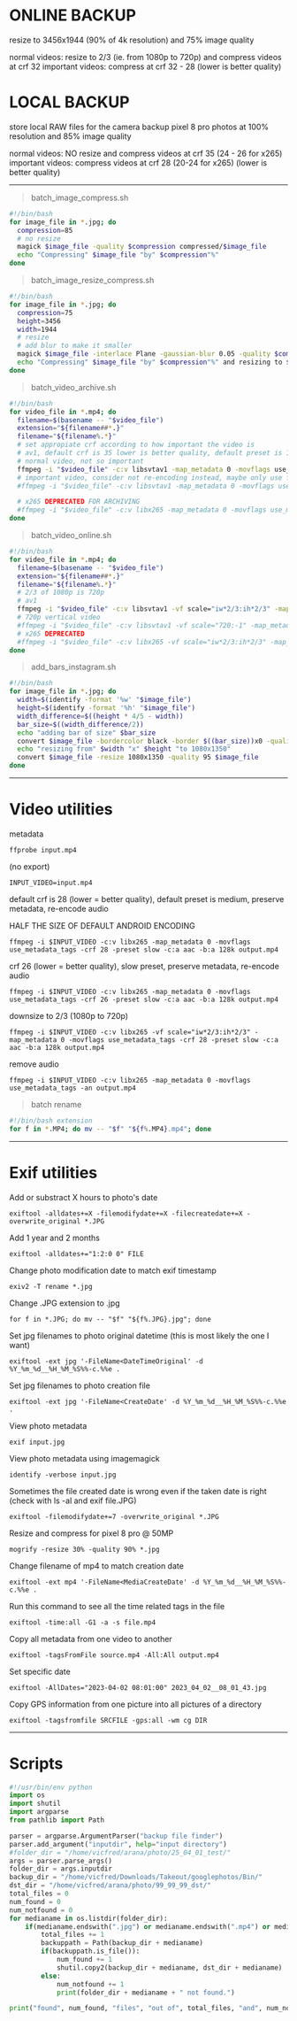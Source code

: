 # ONLINE BACKUP

resize to 3456x1944 (90% of 4k resolution) and 75% image quality

normal videos: resize to 2/3 (ie. from 1080p to 720p) and compress videos at crf 32
important videos: compress at crf 32 - 28 (lower is better quality)

# LOCAL BACKUP

store local RAW files for the camera
backup pixel 8 pro photos at 100% resolution and 85% image quality

normal videos: NO resize and compress videos at crf 35 (24 - 26 for x265)
important videos: compress videos at crf 28 (20-24 for x265) (lower is better quality)
___

> batch\_image\_compress.sh
```bash
#!/bin/bash
for image_file in *.jpg; do
  compression=85
  # no resize
  magick $image_file -quality $compression compressed/$image_file
  echo "Compressing" $image_file "by" $compression"%"
done
```

> batch\_image\_resize\_compress.sh
```bash
#!/bin/bash
for image_file in *.jpg; do
  compression=75
  height=3456
  width=1944
  # resize
  # add blur to make it smaller
  magick $image_file -interlace Plane -gaussian-blur 0.05 -quality $compression -resize ${height}x${width}\> compressed/$image_file
  echo "Compressing" $image_file "by" $compression"%" and resizing to ${height}x${width}
done
```

> batch_video_archive.sh
```bash
#!/bin/bash
for video_file in *.mp4; do
  filename=$(basename -- "$video_file")
  extension="${filename##*.}"
  filename="${filename%.*}"
  # set appropiate crf according to how important the video is
  # av1, default crf is 35 lower is better quality, default preset is 10 lower is slower
  # normal video, not so important
  ffmpeg -i "$video_file" -c:v libsvtav1 -map_metadata 0 -movflags use_metadata_tags -crf 28 -preset 4 -c:a libopus -b:a 128k compressed/"$filename".mp4
  # important video, consider not re-encoding instead, maybe only use for professional camera videos
  #ffmpeg -i "$video_file" -c:v libsvtav1 -map_metadata 0 -movflags use_metadata_tags -crf 24 -preset 4 -c:a libopus -b:a 128k compressed/"$filename".mp4

  # x265 DEPRECATED FOR ARCHIVING
  #ffmpeg -i "$video_file" -c:v libx265 -map_metadata 0 -movflags use_metadata_tags -crf 24 -preset slow -c:a aac -b:a 128k compressed/"$filename".mp4
done
```

>  batch_video_online.sh
```bash
#!/bin/bash
for video_file in *.mp4; do
  filename=$(basename -- "$video_file")
  extension="${filename##*.}"
  filename="${filename%.*}"
  # 2/3 of 1080p is 720p
  # av1
  ffmpeg -i "$video_file" -c:v libsvtav1 -vf scale="iw*2/3:ih*2/3" -map_metadata 0 -movflags use_metadata_tags -crf 50 -preset 6 -c:a libopus -b:a 96k compressed/"$filename".mp4
  # 720p vertical video
  #ffmpeg -i "$video_file" -c:v libsvtav1 -vf scale="720:-1" -map_metadata 0 -movflags use_metadata_tags -crf 50 -preset 6 -c:a libopus -b:a 96k compressed/"$filename".mp4
  # x265 DEPRECATED
  #ffmpeg -i "$video_file" -c:v libx265 -vf scale="iw*2/3:ih*2/3" -map_metadata 0 -movflags use_metadata_tags -crf 32 -preset slow -c:a aac -b:a 96k compressed/"$filename".mp4
done
```

> add_bars_instagram.sh
```bash
#!/bin/bash
for image_file in *.jpg; do
  width=$(identify -format '%w' "$image_file")
  height=$(identify -format '%h' "$image_file")
  width_difference=$((height * 4/5 - width))
  bar_size=$((width_difference/2))
  echo "adding bar of size" $bar_size
  convert $image_file -bordercolor black -border $((bar_size))x0 -quality 100 $image_file
  echo "resizing from" $width "x" $height "to 1080x1350"
  convert $image_file -resize 1080x1350 -quality 95 $image_file
done
```
___

# Video utilities
metadata
```
ffprobe input.mp4
```

(no export)
```
INPUT_VIDEO=input.mp4
```

default crf is 28 (lower = better quality), default preset is medium, preserve metadata, re-encode audio

HALF THE SIZE OF DEFAULT ANDROID ENCODING
```
ffmpeg -i $INPUT_VIDEO -c:v libx265 -map_metadata 0 -movflags use_metadata_tags -crf 28 -preset slow -c:a aac -b:a 128k output.mp4
```

crf 26 (lower = better quality), slow preset, preserve metadata, re-encode audio
```
ffmpeg -i $INPUT_VIDEO -c:v libx265 -map_metadata 0 -movflags use_metadata_tags -crf 26 -preset slow -c:a aac -b:a 128k output.mp4
```

downsize to 2/3 (1080p to 720p)
```
ffmpeg -i $INPUT_VIDEO -c:v libx265 -vf scale="iw*2/3:ih*2/3" -map_metadata 0 -movflags use_metadata_tags -crf 28 -preset slow -c:a aac -b:a 128k output.mp4
```

remove audio
```
ffmpeg -i $INPUT_VIDEO -c:v libx265 -map_metadata 0 -movflags use_metadata_tags -an output.mp4
```

> batch rename
```bash
#!/bin/bash extension
for f in *.MP4; do mv -- "$f" "${f%.MP4}.mp4"; done
```
___

# Exif utilities
Add or substract X hours to photo's date
```
exiftool -alldates+=X -filemodifydate+=X -filecreatedate+=X -overwrite_original *.JPG
```

Add 1 year and 2 months
```
exiftool -alldates+="1:2:0 0" FILE
```

Change photo modification date to match exif timestamp
```
exiv2 -T rename *.jpg
```

Change .JPG extension to .jpg
```
for f in *.JPG; do mv -- "$f" "${f%.JPG}.jpg"; done
```

Set jpg filenames to photo original datetime (this is most likely the one I want)
```
exiftool -ext jpg '-FileName<DateTimeOriginal' -d %Y_%m_%d__%H_%M_%S%%-c.%%e .
```

Set jpg filenames to photo creation file
```
exiftool -ext jpg '-FileName<CreateDate' -d %Y_%m_%d__%H_%M_%S%%-c.%%e .
```

View photo metadata
```
exif input.jpg
```

View photo metadata using imagemagick
```
identify -verbose input.jpg
```

Sometimes the file created date is wrong even if the taken date is right (check with ls -al and exif file.JPG)
```
exiftool -filemodifydate+=7 -overwrite_original *.JPG
```

Resize and compress for pixel 8 pro @ 50MP
```
mogrify -resize 30% -quality 90% *.jpg
```

Change filename of mp4 to match creation date
```
exiftool -ext mp4 '-FileName<MediaCreateDate' -d %Y_%m_%d__%H_%M_%S%%-c.%%e .
```

Run this command to see all the time related tags in the file
```
exiftool -time:all -G1 -a -s file.mp4
```

Copy all metadata from one video to another
```
exiftool -tagsFromFile source.mp4 -All:All output.mp4
```

Set specific date
```
exiftool -AllDates="2023-04-02 08:01:00" 2023_04_02__08_01_43.jpg
```

Copy GPS information from one picture into all pictures of a directory 
```
exiftool -tagsfromfile SRCFILE -gps:all -wm cg DIR
```
___

# Scripts
```python
#!/usr/bin/env python
import os
import shutil
import argparse
from pathlib import Path

parser = argparse.ArgumentParser("backup file finder")
parser.add_argument("inputdir", help="input directory")
#folder_dir = "/home/vicfred/arana/photo/25_04_01_test/"
args = parser.parse_args()
folder_dir = args.inputdir
backup_dir = "/home/vicfred/Downloads/Takeout/googlephotos/Bin/"
dst_dir = "/home/vicfred/arana/photo/99_99_99_dst/"
total_files = 0
num_found = 0
num_notfound = 0
for medianame in os.listdir(folder_dir):
    if(medianame.endswith(".jpg") or medianame.endswith(".mp4") or medianame.endswith(".JPG") or medianame.endswith(".MP4")):
        total_files += 1
        backuppath = Path(backup_dir + medianame)
        if(backuppath.is_file()):
            num_found += 1
            shutil.copy2(backup_dir + medianame, dst_dir + medianame)
        else:
            num_notfound += 1
            print(folder_dir + medianame + " not found.")

print("found", num_found, "files", "out of", total_files, "and", num_notfound, "not found.")
```